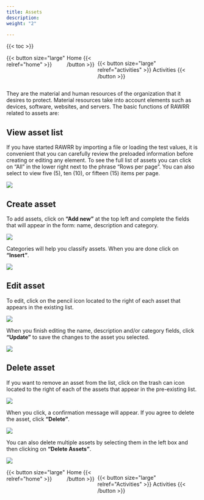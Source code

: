 ```yaml
---
title: Assets
description: 
weight: "2"

---
```

{{< toc >}}

<div style="display: flex; justify-content: space-between"> {{< button size="large" relref="home" >}}  <i class="arrow left"></i> Home {{< /button >}}

{{< button size="large" relref="activities" >}} Activities<i class="arrow right"></i> {{< /button >}}

</div>

They are the material and human resources of the organization that it desires to protect. Material resources take into account elements such as devices, software, websites, and servers. The basic functions of RAWRR related to assets are:

## View asset list

If you have started RAWRR by importing a file or loading the test values, it is convenient that you can carefully review the preloaded information before creating or editing any element. To see the full list of assets you can click on “All” in the lower right next to the phrase “Rows per page”. You can also select to view five (5), ten (10), or fifteen (15) items per page.

![](/images/ver-lista.png)

## Create asset

To add assets, click on **“Add new”** at the top left and complete the fields that will appear in the form: name, description and category.

![](/images/agregar.png)

Categories will help you classify assets. When you are done click on **“Insert”**.

![](/images/agregar2.png)

## Edit asset

To edit, click on the pencil icon located to the right of each asset that appears in the existing list.

![](/images/editar.png)

When you finish editing the name, description and/or category fields, click **“Update”** to save the changes to the asset you selected.

![](/images/editar2.png)

## Delete asset

If you want to remove an asset from the list, click on the trash can icon located to the right of each of the assets that appear in the pre-existing list.

![](/images/eliminar.png)

When you click, a confirmation message will appear. If you agree to delete the asset, click **“Delete”**.

![](/images/eliminar2.png)

You can also delete multiple assets by selecting them in the left box and then clicking on **“Delete Assets”**.

![](/images/eliminar3.png)

<div style="display: flex; justify-content: space-between"> {{< button size="large" relref="home" >}} <i class="arrow left"> </i> Home {{< /button >}}

{{< button size="large" relref="Activities" >}} Activities <i class="arrow right"></i> {{< /button >}}

</div>
